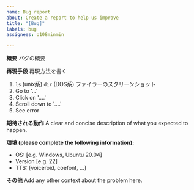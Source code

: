 ```yaml
---
name: Bug report
about: Create a report to help us improve
title: "[Bug]"
labels: bug
assignees: o108minmin

---
```


**概要**
バグの概要

**再現手段**
再現方法を書く
1. `ls` (unix系) `dir` (DOS系) ファイラーのスクリーンショット
1. Go to '...'
1. Click on '....'
1. Scroll down to '....'
1. See error

**期待される動作**
A clear and concise description of what you expected to happen.

**環境 (please complete the following information):**
 - OS: [e.g. Windows, Ubuntu 20.04]
 - Version [e.g. 22]
- TTS: [voiceroid, coefont, ...]

**その他**
Add any other context about the problem here.
